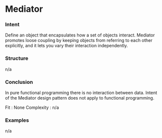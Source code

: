 # Mediator


### Intent

Define an object that encapsulates how a set of objects interact. Mediator promotes loose coupling by keeping objects from referring to each other explicitly, and it lets you vary their interaction independently. 


### Structure

n/a


### Conclusion

In pure functional programming there is no interaction between data. Intent of the Mediator design pattern does not apply to functional programming.

Fit : None
Complexity : n/a


### Examples

n/a
